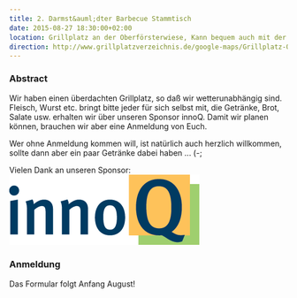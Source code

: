 ```yaml
---
title: 2. Darmst&auml;dter Barbecue Stammtisch
date: 2015-08-27 18:30:00+02:00
location: Grillplatz an der Oberförsterwiese, Kann bequem auch mit der Straßenbahn (Böllenfalltor) erreicht werden!
direction: http://www.grillplatzver​zeichnis.de/google-maps/Grillplatz-Oberfoersterwiese.html
---
```


### Abstract

Wir haben einen überdachten Grillplatz, so daß wir wetterunabhängig sind. Fleisch, Wurst etc. bringt bitte jeder für sich selbst mit, die Getränke, Brot, Salate usw. erhalten wir über unseren Sponsor innoQ. Damit wir planen können, brauchen wir aber eine Anmeldung von Euch. 

Wer ohne Anmeldung kommen will, ist natürlich auch herzlich willkommen, sollte dann aber ein paar Getränke dabei haben ... (-;

Vielen Dank an unseren Sponsor:
[![innoQ Logo](/images/sponsors/innoq.png)](http://www.innoq.de)

### Anmeldung

Das Formular folgt Anfang August!
